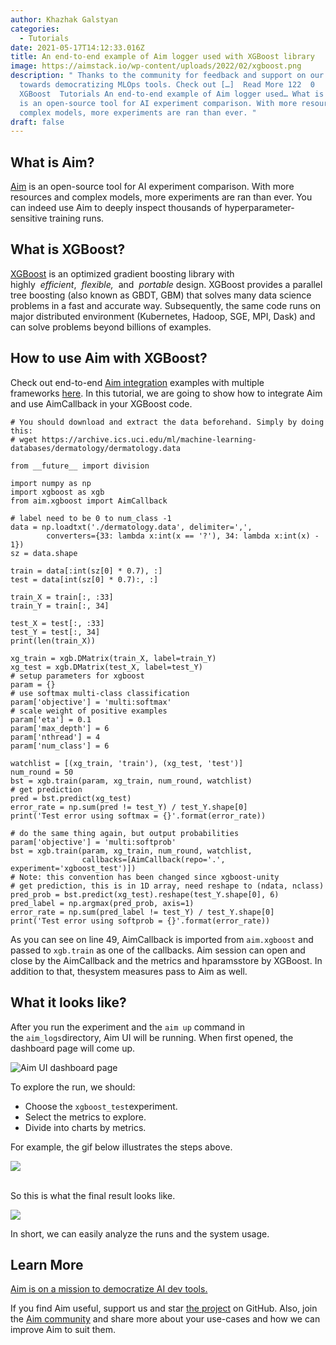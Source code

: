 ```yaml
---
author: Khazhak Galstyan
categories:
  - Tutorials
date: 2021-05-17T14:12:33.016Z
title: An end-to-end example of Aim logger used with XGBoost library
image: https://aimstack.io/wp-content/uploads/2022/02/xgboost.png
description: " Thanks to the community for feedback and support on our journey
  towards democratizing MLOps tools. Check out […]  Read More 122  0
  XGBoost  Tutorials An end-to-end example of Aim logger used… What is Aim? Aim
  is an open-source tool for AI experiment comparison. With more resources and
  complex models, more experiments are ran than ever. "
draft: false
---
```

## What is Aim?

[Aim](https://github.com/aimhubio/aim) is an open-source tool for AI experiment comparison. With more resources and complex models, more experiments are ran than ever. You can indeed use Aim to deeply inspect thousands of hyperparameter-sensitive training runs.

## What is XGBoost?

[XGBoost](https://github.com/dmlc/xgboost) is an optimized gradient boosting library with highly  *efficient*,  *flexible,*  and  *portable* design. XGBoost provides a parallel tree boosting (also known as GBDT, GBM) that solves many data science problems in a fast and accurate way. Subsequently, the same code runs on major distributed environment (Kubernetes, Hadoop, SGE, MPI, Dask) and can solve problems beyond billions of examples.

## How to use Aim with XGBoost?

Check out end-to-end [Aim integration](https://aimstack.io/aim-2-4-0-xgboost-integration-and-confidence-interval-aggregation/) examples with multiple frameworks [here](https://github.com/aimhubio/aim/tree/main/examples). In this tutorial, we are going to show how to integrate Aim and use AimCallback in your XGBoost code.

```
# You should download and extract the data beforehand. Simply by doing this: 
# wget https://archive.ics.uci.edu/ml/machine-learning-databases/dermatology/dermatology.data

from __future__ import division

import numpy as np
import xgboost as xgb
from aim.xgboost import AimCallback

# label need to be 0 to num_class -1
data = np.loadtxt('./dermatology.data', delimiter=',',
        converters={33: lambda x:int(x == '?'), 34: lambda x:int(x) - 1})
sz = data.shape

train = data[:int(sz[0] * 0.7), :]
test = data[int(sz[0] * 0.7):, :]

train_X = train[:, :33]
train_Y = train[:, 34]

test_X = test[:, :33]
test_Y = test[:, 34]
print(len(train_X))

xg_train = xgb.DMatrix(train_X, label=train_Y)
xg_test = xgb.DMatrix(test_X, label=test_Y)
# setup parameters for xgboost
param = {}
# use softmax multi-class classification
param['objective'] = 'multi:softmax'
# scale weight of positive examples
param['eta'] = 0.1
param['max_depth'] = 6
param['nthread'] = 4
param['num_class'] = 6

watchlist = [(xg_train, 'train'), (xg_test, 'test')]
num_round = 50
bst = xgb.train(param, xg_train, num_round, watchlist)
# get prediction
pred = bst.predict(xg_test)
error_rate = np.sum(pred != test_Y) / test_Y.shape[0]
print('Test error using softmax = {}'.format(error_rate))

# do the same thing again, but output probabilities
param['objective'] = 'multi:softprob'
bst = xgb.train(param, xg_train, num_round, watchlist, 
                callbacks=[AimCallback(repo='.', experiment='xgboost_test')])
# Note: this convention has been changed since xgboost-unity
# get prediction, this is in 1D array, need reshape to (ndata, nclass)
pred_prob = bst.predict(xg_test).reshape(test_Y.shape[0], 6)
pred_label = np.argmax(pred_prob, axis=1)
error_rate = np.sum(pred_label != test_Y) / test_Y.shape[0]
print('Test error using softprob = {}'.format(error_rate))
```

As you can see on line 49, AimCallback is imported from `aim.xgboost` and passed to `xgb.train` as one of the callbacks. Aim session can open and close by the AimCallback and the metrics and hparamsstore by XGBoost. In addition to that, thesystem measures pass to Aim as well.

## What it looks like?

After you run the experiment and the `aim up` command in the `aim_logs`directory, Aim UI will be running. When first opened, the dashboard page will come up.

![](https://aimstack.io/wp-content/uploads/2021/05/dashboard.png "Aim UI dashboard page")

To explore the run, we should:

* Choose the `xgboost_test`experiment.
* Select the metrics to explore.
* Divide into charts by metrics.

For example, the gif below illustrates the steps above.

![](https://aimstack.io/wp-content/uploads/2021/05/1.gif)

\
 So this is what the final result looks like.

![](https://aimstack.io/wp-content/uploads/2021/05/2.png)

In short, we can easily analyze the runs and the system usage.

## Learn More

[Aim is on a mission to democratize AI dev tools.](https://github.com/aimhubio/aim#democratizing-ai-dev-tools)

If you find Aim useful, support us and star [the project](https://github.com/aimhubio/aim) on GitHub. Also, join the [Aim community](https://aimstack.slack.com/ssb/redirect) and share more about your use-cases and how we can improve Aim to suit them.